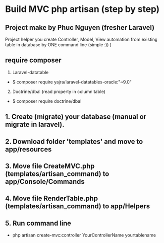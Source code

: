 Build MVC php artisan (step by step)
======================================
## Project make by Phuc Nguyen (fresher Laravel)
Project helper you create Controller, Model, View automation from existing table in database by ONE command line (simple :)) )

## require composer
1. Laravel-datatable
- $ composer require yajra/laravel-datatables-oracle:"~9.0"
2. Doctrine/dbal (read property in column table)
- $ composer require doctrine/dbal
## 1. Create (migrate) your database (manual or migrate in laravel).
## 2. Download folder 'templates' and move to app/resources
## 3. Move file CreateMVC.php (templates/artisan_command) to app/Console/Commands
## 4. Move file RenderTable.php (templates/artisan_command) to app/Helpers
## 5. Run command line 
- php artisan create-mvc:controller YourControllerName yourtablename


